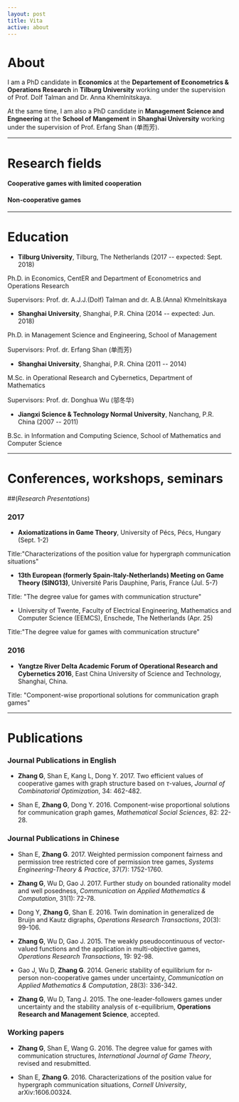 ```yaml
---
layout: post
title: Vita
active: about
---
```

# About

I am a PhD candidate in **Economics** at the **Departement of Econometrics & Operations Research** in **Tilburg University** working under the supervision of Prof. Dolf Talman and Dr. Anna Khemlnitskaya.

At the same time, I am also a PhD candidate in **Management Science and Engneering** at the **School of Mangement** in **Shanghai University** working under the supervision of Prof. Erfang Shan (单而芳).

----------

# Research fields

#### Cooperative games with limited cooperation

#### Non-cooperative games

----------

# Education

- **Tilburg University**, Tilburg, The Netherlands (2017 -- expected: Sept. 2018) 

Ph.D. in Economics, CentER and Department of Econometrics and Operations Research 

Supervisors: Prof. dr. A.J.J.(Dolf) Talman and dr. A.B.(Anna) Khmelnitskaya

- **Shanghai University**, Shanghai, P.R. China (2014 -- expected: Jun. 2018)

Ph.D. in Management Science and Engineering, School of Management

Supervisors: Prof. dr. Erfang Shan (单而芳)

- **Shanghai University**, Shanghai, P.R. China (2011 -- 2014)

M.Sc. in Operational Research and Cybernetics, Department of Mathematics

Supervisors: Prof. dr. Donghua Wu (邬冬华)

- **Jiangxi Science & Technology Normal University**, Nanchang, P.R. China (2007 -- 2011)

B.Sc. in Information and Computing Science, School of Mathematics and Computer Science

----------

# Conferences, workshops, seminars 
##(*Research Presentations*)

### 2017

- **Axiomatizations in Game Theory**, University of Pécs, Pécs, Hungary (Sept. 1-2)

Title:"Characterizations of the position value for hypergraph communication situations"

- **13th European (formerly Spain-Italy-Netherlands) Meeting on Game Theory (SING13)**, Université Paris Dauphine, Paris, France (Jul. 5-7)

Title: "The degree value for games with communication structure"

- University of Twente, Faculty of Electrical Engineering, Mathematics and Computer Science (EEMCS), Enschede, The Netherlands (Apr. 25)

Title:"The degree value for games with communication structure"

### 2016

- **Yangtze River Delta Academic Forum of Operational Research and Cybernetics 2016**,
East China University of Science and Technology, Shanghai, China.

Title: "Component-wise proportional solutions for communication graph games"


----------

# Publications

### Journal Publications in English

- **Zhang G**, Shan E, Kang L, Dong Y. 2017. Two efficient values of cooperative games with graph structure based on $\tau$-values, *Journal of Combinatorial Optimization*, 34: 462-482. 

- Shan E, **Zhang G**, Dong Y. 2016. Component-wise proportional solutions for communication graph games, *Mathematical Social Sciences*, 82: 22-28.


### Journal Publications in Chinese

- Shan E, **Zhang G**. 2017. Weighted permission component fairness and permission tree restricted core of permission tree games, *Systems Engineering-Theory & Practice*, 37(7): 1752-1760. 

- **Zhang G**, Wu D, Gao J. 2017. Further study on bounded rationality model and well posedness, *Communication on Applied Mathematics & Computation*, 31(1): 72-78. 

- Dong Y, **Zhang G**, Shan E. 2016. Twin domination in generalized de Bruijn and Kautz digraphs, *Operations Research Transactions*, 20(3): 99-106. 

- **Zhang G**, Wu D, Gao J. 2015. The weakly pseudocontinuous of vector-valued functions and the application in multi-objective games, *Operations Research Transactions*, 19: 92-98. 

- Gao J, Wu D, **Zhang G**. 2014. Generic stability of equilibrium for n-person non-cooperative games under uncertainty, *Communication on Applied Mathematics & Computation*, 28(3): 336-342. 

- **Zhang G**, Wu D, Tang J. 2015. The one-leader-followers games under uncertainty and the stability analysis of ε-equilibrium, **Operations Research and Management Science**, accepted. 

### Working papers

- **Zhang G**, Shan E, Wang G. 2016. The degree value for games with communication structures, *International Journal of Game Theory*, revised and resubmitted. 

- Shan E, **Zhang G**. 2016. Characterizations of the position value for hypergraph communication situations, *Cornell University*, arXiv:1606.00324. 
